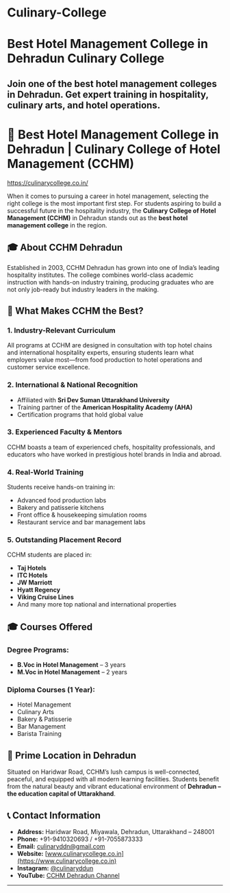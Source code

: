 # Culinary-College

# Best Hotel Management College in Dehradun  Culinary College

Join one of the best hotel management colleges in Dehradun. Get expert training in hospitality, culinary arts, and hotel operations.
---

# 🏨 Best Hotel Management College in Dehradun | Culinary College of Hotel Management (CCHM)

https://culinarycollege.co.in/

When it comes to pursuing a career in hotel management, selecting the right college is the most important first step. For students aspiring to build a successful future in the hospitality industry, the **Culinary College of Hotel Management (CCHM)** in Dehradun stands out as the **best hotel management college** in the region.

## 🎓 About CCHM Dehradun

Established in 2003, CCHM Dehradun has grown into one of India’s leading hospitality institutes. The college combines world-class academic instruction with hands-on industry training, producing graduates who are not only job-ready but industry leaders in the making.

## 🌟 What Makes CCHM the Best?

### 1. **Industry-Relevant Curriculum**

All programs at CCHM are designed in consultation with top hotel chains and international hospitality experts, ensuring students learn what employers value most—from food production to hotel operations and customer service excellence.

### 2. **International & National Recognition**

* Affiliated with **Sri Dev Suman Uttarakhand University**
* Training partner of the **American Hospitality Academy (AHA)**
* Certification programs that hold global value

### 3. **Experienced Faculty & Mentors**

CCHM boasts a team of experienced chefs, hospitality professionals, and educators who have worked in prestigious hotel brands in India and abroad.

### 4. **Real-World Training**

Students receive hands-on training in:

* Advanced food production labs
* Bakery and patisserie kitchens
* Front office & housekeeping simulation rooms
* Restaurant service and bar management labs

### 5. **Outstanding Placement Record**

CCHM students are placed in:

* **Taj Hotels**
* **ITC Hotels**
* **JW Marriott**
* **Hyatt Regency**
* **Viking Cruise Lines**
* And many more top national and international properties

## 🎓 Courses Offered

### Degree Programs:

* **B.Voc in Hotel Management** – 3 years
* **M.Voc in Hotel Management** – 2 years

### Diploma Courses (1 Year):

* Hotel Management
* Culinary Arts
* Bakery & Patisserie
* Bar Management
* Barista Training

## 📍 Prime Location in Dehradun

Situated on Haridwar Road, CCHM’s lush campus is well-connected, peaceful, and equipped with all modern learning facilities. Students benefit from the natural beauty and vibrant educational environment of **Dehradun – the education capital of Uttarakhand**.

## 📞 Contact Information

* **Address:** Haridwar Road, Miyawala, Dehradun, Uttarakhand – 248001
* **Phone:** +91-9410320693 / +91-7055873333
* **Email:** [culinaryddn@gmail.com](mailto:culinaryddn@gmail.com)
* **Website:** [www.culinarycollege.co.in](https://www.culinarycollege.co.in)
* **Instagram:** [@culinaryddun](https://www.instagram.com/culinaryddun)
* **YouTube:** [CCHM Dehradun Channel](https://www.youtube.com/@cchmdehradun)

---


